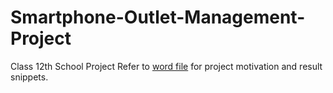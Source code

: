 # Smartphone-Outlet-Management-Project
Class 12th School Project
Refer to [word file](https://github.com/piyushkumar08/Smartphone-Outlet-Management-Project/blob/main/Smartphone_outlet-Project.docx) for project motivation and result snippets. 

